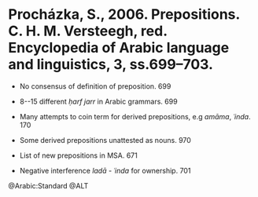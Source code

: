 # Procházka, S., 2006. Prepositions.  C. H. M. Versteegh, red. Encyclopedia of Arabic language and linguistics, 3, ss.699–703.

- No consensus of definition of preposition. 699

- 8--15 different *ḥarf jarr* in Arabic grammars. 699

- Many attempts to coin term for derived prepositions, e.g *amāma*, *ʿinda*. 170

- Some derived prepositions unattested as nouns. 970

- List of new prepositions in MSA. 671 

- Negative interference *ladā - ʿinda* for ownership. 701

@Arabic:Standard
@ALT
